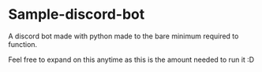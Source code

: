 # Sample-discord-bot
A discord bot made with python made to the bare minimum required to function.

Feel free to expand on this anytime as this is the amount needed to run it :D
